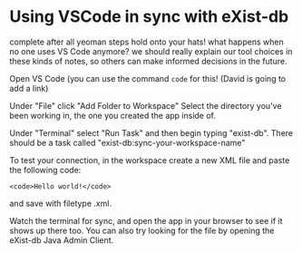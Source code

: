 # Using VSCode in sync with eXist-db
complete after all yeoman steps
hold onto your hats! what happens when no one uses VS Code anymore? we should really explain our tool choices in these kinds of notes, so others can make informed decisions in the future.

Open VS Code (you can use the command `code` for this! (David is going to add a link)

Under "File" click "Add Folder to Workspace"
Select the directory you've been working in, the one you created the app inside of.

Under "Terminal" select "Run Task" and then begin typing "exist-db". There should be a task called "exist-db:sync-your-workspace-name"

To test your connection, in the workspace create a new XML file and paste the following code:
```
<code>Hello world!</code>
```
and save with filetype .xml.

Watch the terminal for sync, and open the app in your browser to see if it shows up there too. You can also try looking for the file by opening the eXist-db Java Admin Client.





